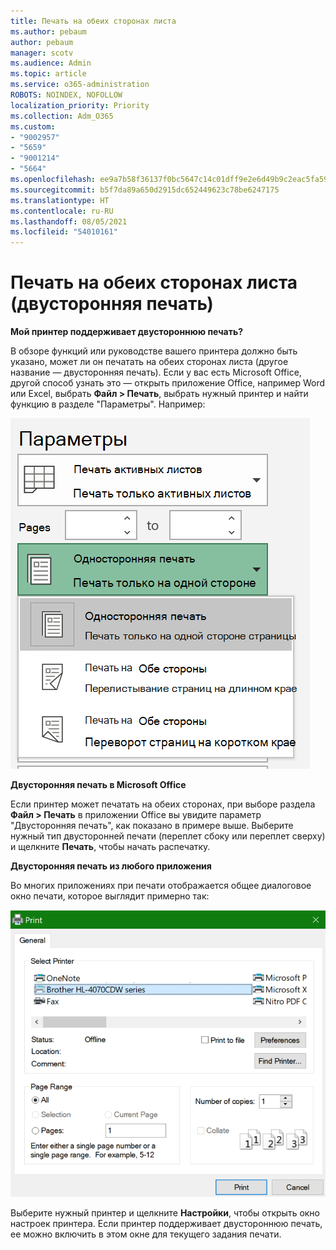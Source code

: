 ```yaml
---
title: Печать на обеих сторонах листа
ms.author: pebaum
author: pebaum
manager: scotv
ms.audience: Admin
ms.topic: article
ms.service: o365-administration
ROBOTS: NOINDEX, NOFOLLOW
localization_priority: Priority
ms.collection: Adm_O365
ms.custom:
- "9002957"
- "5659"
- "9001214"
- "5664"
ms.openlocfilehash: ee9a7b58f36137f0bc5647c14c01dff9e2e6d49b9c2eac5fa5996c258fbafbb7
ms.sourcegitcommit: b5f7da89a650d2915dc652449623c78be6247175
ms.translationtype: HT
ms.contentlocale: ru-RU
ms.lasthandoff: 08/05/2021
ms.locfileid: "54010161"
---
```

# <a name="printing-on-both-sides-of-paper-duplex-printing"></a>Печать на обеих сторонах листа (двусторонняя печать)

**Мой принтер поддерживает двустороннюю печать?**

В обзоре функций или руководстве вашего принтера должно быть указано, может ли он печатать на обеих сторонах листа (другое название — двусторонняя печать). Если у вас есть Microsoft Office, другой способ узнать это — открыть приложение Office, например Word или Excel, выбрать **Файл > Печать**, выбрать нужный принтер и найти функцию в разделе "Параметры". Например: 

![Параметры принтера](media/print-settings.png)

**Двусторонняя печать в Microsoft Office**

Если принтер может печатать на обеих сторонах, при выборе раздела **Файл > Печать** в приложении Office вы увидите параметр "Двусторонняя печать", как показано в примере выше.  Выберите нужный тип двусторонней печати (переплет сбоку или переплет сверху) и щелкните **Печать**, чтобы начать распечатку.

**Двусторонняя печать из любого приложения**

Во многих приложениях при печати отображается общее диалоговое окно печати, которое выглядит примерно так: 

![Диалоговое окно печати](media/print-dialog.png)

Выберите нужный принтер и щелкните **Настройки**, чтобы открыть окно настроек принтера. Если принтер поддерживает двустороннюю печать, ее можно включить в этом окне для текущего задания печати.

